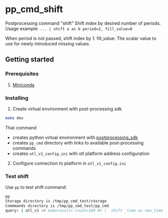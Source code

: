 # pp_cmd_shift
Postprocessing command "shift"
Shift index by desired number of periods.
Usage example:
`... | shift a as b period=2, fill_value=0`

When period is not passed, shift index by 1.
fill_value: The scalar value to use for newly introduced missing values.


## Getting started
###  Prerequisites
1. [Miniconda](https://docs.conda.io/en/latest/miniconda.html)

### Installing
1. Create virtual environment with post-processing sdk 
```bash
make dev
```
That command  
- creates python virtual environment with [postprocessing_sdk](https://github.com/ISGNeuroTeam/postprocessing_sdk)
- creates `pp_cmd` directory with links to available post-processing commands
- creates `otl_v1_config.ini` with otl platform address configuration

2. Configure connection to platform in `otl_v1_config.ini`

### Test shift
Use `pp` to test shift command:  
```bash
pp
Storage directory is /tmp/pp_cmd_test/storage
Commmands directory is /tmp/pp_cmd_test/pp_cmd
query: | otl_v1 <# makeresults count=100 #> |  shift _time as new_time period=2, fill_value=0 
```
